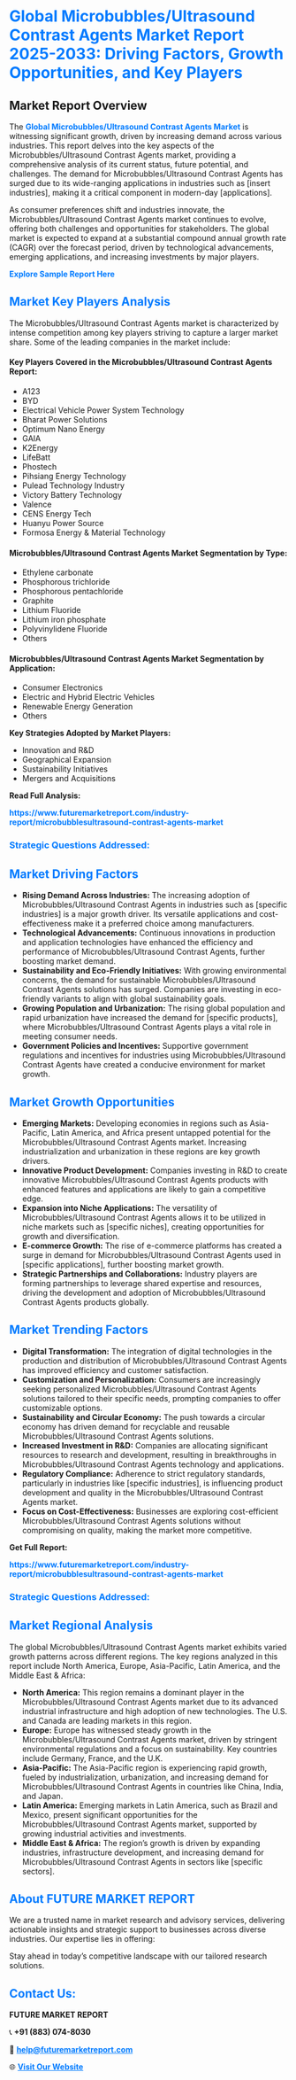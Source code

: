 <h1 style="color: #007BFF;">Global Microbubbles/Ultrasound Contrast Agents Market Report 2025-2033: Driving Factors, Growth Opportunities, and Key Players</h1>

<section id="overview">
<h2>Market Report Overview</h2>
<p>The <a href="https://www.futuremarketreport.com/industry-report/microbubblesultrasound-contrast-agents-market" style="color: #007BFF; text-decoration: none;"><strong>Global Microbubbles/Ultrasound Contrast Agents Market</strong></a> is witnessing significant growth, driven by increasing demand across various industries. This report delves into the key aspects of the Microbubbles/Ultrasound Contrast Agents market, providing a comprehensive analysis of its current status, future potential, and challenges. The demand for Microbubbles/Ultrasound Contrast Agents has surged due to its wide-ranging applications in industries such as [insert industries], making it a critical component in modern-day [applications].</p>
<p>As consumer preferences shift and industries innovate, the Microbubbles/Ultrasound Contrast Agents market continues to evolve, offering both challenges and opportunities for stakeholders. The global market is expected to expand at a substantial compound annual growth rate (CAGR) over the forecast period, driven by technological advancements, emerging applications, and increasing investments by major players.</p>
</section>

<section id="overview">
<p><a href="https://www.futuremarketreport.com/request-sample/reportId=34645" style="color: #007BFF; text-decoration: none;"><strong>Explore Sample Report Here</strong></a></p>
</section>

<section id="key-players">
<h2 style="color: #007BFF;">Market Key Players Analysis</h2>
<p>The Microbubbles/Ultrasound Contrast Agents market is characterized by intense competition among key players striving to capture a larger market share. Some of the leading companies in the market include:</p>
<h4>Key Players Covered in the Microbubbles/Ultrasound Contrast Agents Report:</h4>
<ul><li>A123</li><li>BYD</li><li>Electrical Vehicle Power System Technology</li><li>Bharat Power Solutions</li><li>Optimum Nano Energy</li><li>GAIA</li><li>K2Energy</li><li>LifeBatt</li><li>Phostech</li><li>Pihsiang Energy Technology</li><li>Pulead Technology Industry</li><li>Victory Battery Technology</li><li>Valence</li><li>CENS Energy Tech</li><li>Huanyu Power Source</li><li>Formosa Energy &amp; Material Technology</li></ul>
<h4>Microbubbles/Ultrasound Contrast Agents Market Segmentation by Type:</h4>
<ul><li>Ethylene carbonate</li><li>Phosphorous trichloride</li><li>Phosphorous pentachloride</li><li>Graphite</li><li>Lithium Fluoride</li><li>Lithium iron phosphate</li><li>Polyvinylidene Fluoride</li><li>Others</li></ul>

<h4>Microbubbles/Ultrasound Contrast Agents Market Segmentation by Application:</h4>
<ul><li>Consumer Electronics</li><li>Electric and Hybrid Electric Vehicles</li><li>Renewable Energy Generation</li><li>Others</li></ul>
<p><strong>Key Strategies Adopted by Market Players:</strong></p>
<ul>
<li>Innovation and R&D</li>
<li>Geographical Expansion</li>
<li>Sustainability Initiatives</li>
<li>Mergers and Acquisitions</li>
</ul>
</section>

<section>
<p><strong>Read Full Analysis: </strong></p><a href="https://www.futuremarketreport.com/industry-report/microbubblesultrasound-contrast-agents-market" style="color: #007BFF; text-decoration: none;"><strong>https://www.futuremarketreport.com/industry-report/microbubblesultrasound-contrast-agents-market</strong></a>
<h3 style="color: #007BFF;">Strategic Questions Addressed:</h3>
</section>

<section id="driving-factors">
<h2 style="color: #007BFF;">Market Driving Factors</h2>
<ul>
<li><strong>Rising Demand Across Industries:</strong> The increasing adoption of Microbubbles/Ultrasound Contrast Agents in industries such as [specific industries] is a major growth driver. Its versatile applications and cost-effectiveness make it a preferred choice among manufacturers.</li>
<li><strong>Technological Advancements:</strong> Continuous innovations in production and application technologies have enhanced the efficiency and performance of Microbubbles/Ultrasound Contrast Agents, further boosting market demand.</li>
<li><strong>Sustainability and Eco-Friendly Initiatives:</strong> With growing environmental concerns, the demand for sustainable Microbubbles/Ultrasound Contrast Agents solutions has surged. Companies are investing in eco-friendly variants to align with global sustainability goals.</li>
<li><strong>Growing Population and Urbanization:</strong> The rising global population and rapid urbanization have increased the demand for [specific products], where Microbubbles/Ultrasound Contrast Agents plays a vital role in meeting consumer needs.</li>
<li><strong>Government Policies and Incentives:</strong> Supportive government regulations and incentives for industries using Microbubbles/Ultrasound Contrast Agents have created a conducive environment for market growth.</li>
</ul>
</section>

<section id="growth-opportunities">
<h2 style="color: #007BFF;">Market Growth Opportunities</h2>
<ul>
<li><strong>Emerging Markets:</strong> Developing economies in regions such as Asia-Pacific, Latin America, and Africa present untapped potential for the Microbubbles/Ultrasound Contrast Agents market. Increasing industrialization and urbanization in these regions are key growth drivers.</li>
<li><strong>Innovative Product Development:</strong> Companies investing in R&D to create innovative Microbubbles/Ultrasound Contrast Agents products with enhanced features and applications are likely to gain a competitive edge.</li>
<li><strong>Expansion into Niche Applications:</strong> The versatility of Microbubbles/Ultrasound Contrast Agents allows it to be utilized in niche markets such as [specific niches], creating opportunities for growth and diversification.</li>
<li><strong>E-commerce Growth:</strong> The rise of e-commerce platforms has created a surge in demand for Microbubbles/Ultrasound Contrast Agents used in [specific applications], further boosting market growth.</li>
<li><strong>Strategic Partnerships and Collaborations:</strong> Industry players are forming partnerships to leverage shared expertise and resources, driving the development and adoption of Microbubbles/Ultrasound Contrast Agents products globally.</li>
</ul>
</section>

<section id="trending-factors">
<h2 style="color: #007BFF;">Market Trending Factors</h2>
<ul>
<li><strong>Digital Transformation:</strong> The integration of digital technologies in the production and distribution of Microbubbles/Ultrasound Contrast Agents has improved efficiency and customer satisfaction.</li>
<li><strong>Customization and Personalization:</strong> Consumers are increasingly seeking personalized Microbubbles/Ultrasound Contrast Agents solutions tailored to their specific needs, prompting companies to offer customizable options.</li>
<li><strong>Sustainability and Circular Economy:</strong> The push towards a circular economy has driven demand for recyclable and reusable Microbubbles/Ultrasound Contrast Agents solutions.</li>
<li><strong>Increased Investment in R&D:</strong> Companies are allocating significant resources to research and development, resulting in breakthroughs in Microbubbles/Ultrasound Contrast Agents technology and applications.</li>
<li><strong>Regulatory Compliance:</strong> Adherence to strict regulatory standards, particularly in industries like [specific industries], is influencing product development and quality in the Microbubbles/Ultrasound Contrast Agents market.</li>
<li><strong>Focus on Cost-Effectiveness:</strong> Businesses are exploring cost-efficient Microbubbles/Ultrasound Contrast Agents solutions without compromising on quality, making the market more competitive.</li>
</ul>
</section>

<section>
<p><strong>Get Full Report: </strong></p><a href="https://www.futuremarketreport.com/industry-report/microbubblesultrasound-contrast-agents-market" style="color: #007BFF; text-decoration: none;"><strong>https://www.futuremarketreport.com/industry-report/microbubblesultrasound-contrast-agents-market</strong></a>
<h3 style="color: #007BFF;">Strategic Questions Addressed:</h3>
</section>


<section id="regional-analysis">
<h2 style="color: #007BFF;">Market Regional Analysis</h2>
<p>The global Microbubbles/Ultrasound Contrast Agents market exhibits varied growth patterns across different regions. The key regions analyzed in this report include North America, Europe, Asia-Pacific, Latin America, and the Middle East & Africa:</p>
<ul>
<li><strong>North America:</strong> This region remains a dominant player in the Microbubbles/Ultrasound Contrast Agents market due to its advanced industrial infrastructure and high adoption of new technologies. The U.S. and Canada are leading markets in this region.</li>
<li><strong>Europe:</strong> Europe has witnessed steady growth in the Microbubbles/Ultrasound Contrast Agents market, driven by stringent environmental regulations and a focus on sustainability. Key countries include Germany, France, and the U.K.</li>
<li><strong>Asia-Pacific:</strong> The Asia-Pacific region is experiencing rapid growth, fueled by industrialization, urbanization, and increasing demand for Microbubbles/Ultrasound Contrast Agents in countries like China, India, and Japan.</li>
<li><strong>Latin America:</strong> Emerging markets in Latin America, such as Brazil and Mexico, present significant opportunities for the Microbubbles/Ultrasound Contrast Agents market, supported by growing industrial activities and investments.</li>
<li><strong>Middle East & Africa:</strong> The region’s growth is driven by expanding industries, infrastructure development, and increasing demand for Microbubbles/Ultrasound Contrast Agents in sectors like [specific sectors].</li>
</ul>
</section>

<footer>
<h2 style="color: #007BFF;">About FUTURE MARKET REPORT</h2>
<p>We are a trusted name in market research and advisory services, delivering actionable insights and strategic support to businesses across diverse industries. Our expertise lies in offering:</p>

<p>Stay ahead in today’s competitive landscape with our tailored research solutions.</p>

<h2 style="color: #007BFF;">Contact Us:</h2>
<p><strong>FUTURE MARKET REPORT</strong></p>
<p>📞 <strong>+91 (883) 074-8030</strong></p>
<p>📧 <strong><a href="mailto:help@futuremarketreport.com" style="color: #007BFF;">help@futuremarketreport.com</a></strong></p>
<p>🌐 <strong><a href="https://www.futuremarketreport.com/" style="color: #007BFF;">Visit Our Website</a></strong></p>
</footer>